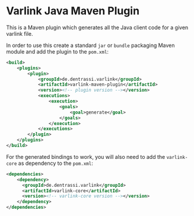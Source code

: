# Varlink Java Maven Plugin

This is a Maven plugin which generates all the Java client code for a given varlink file.

In order to use this create a standard `jar` or `bundle` packaging Maven module and add the
plugin to the `pom.xml`:

~~~xml
<build>
    <plugins>
        <plugin>
            <groupId>de.dentrassi.varlink</groupId>
            <artifactId>varlink-maven-plugin</artifactId>
            <version><!-- plugin version --></version>
            <executions>
                <execution>
                    <goals>
                        <goal>generate</goal>
                    </goals>
                </execution>
            </executions>
        </plugin>
    </plugins>
</build>
~~~

For the generated bindings to work, you will also need to add the `varlink-core` as dependency to the `pom.xml`:
~~~xml
<dependencies>
    <dependency>
      <groupId>de.dentrassi.varlink</groupId>
      <artifactId>varlink-core</artifactId>
      <version><!-- varlink-core version --></version>
    </dependency>
</dependencies>
~~~
